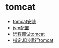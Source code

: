 # tomcat

* [tomcat安装](install.md)
* [jvm配置](jvm_config.md)
* [远程调试tomcat](remotedebug.md)
* [指定JDK运行tomcat](specify_jdk.md)
